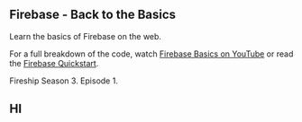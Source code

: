## Firebase - Back to the Basics

Learn the basics of Firebase on the web. 

For a full breakdown of the code, watch [Firebase Basics on YouTube](https://youtu.be/q5J5ho7YUhA) or read the [Firebase Quickstart](https://fireship.io/lessons/firebase-quickstart). 

Fireship Season 3. Episode 1. 

## HI
